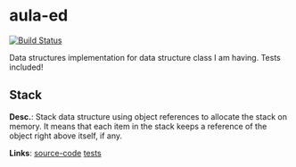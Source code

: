 # aula-ed
[![Build Status](https://travis-ci.org/yanmarques/aula-ed.svg?branch=master)](https://travis-ci.org/yanmarques/aula-ed)

Data structures implementation for data structure class I am having.
Tests included!

## Stack
**Desc.**: Stack data structure using object references to allocate the stack on memory. It means that each item in the stack
keeps a reference of the object right above itself, if any.

**Links**: [source-code](src/main/java/com/stack/org) [tests](src/test/java/com/stack/org)
